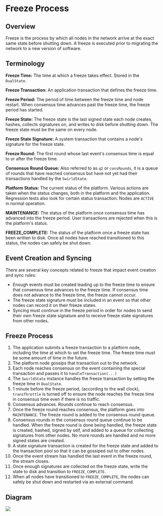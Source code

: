 # Freeze Process

## Overview

Freeze is the process by which all nodes in the network arrive at the exact same state before shutting down. A freeze is
executed prior to migrating the network to a new version of software.

## Terminology

**Freeze Time:** The time at which a freeze takes effect. Stored in the `DualState`.

**Freeze Transaction:** An application transaction that defines the freeze time.

**Freeze Period:** The period of time between the freeze time and node restart. When consensus time advances past the
freeze time, the freeze period has started.

**Freeze State:** The freeze state is the last signed state each node creates, hashes, collects signatures on, and
writes to disk before shutting down. The freeze state must be the same on every node.

**Freeze State Signature:** A system transaction that contains a node's signature for the freeze state.

**Freeze Round:** The first round whose last event's consensus time is equal to or after the freeze time.

**Consensus Round Queue:** Also referred to as `q2` or `consRounds`, it is a queue of rounds that have reached consensus
but have not yet had their transactions handled by the `SwirldState`.

**Platform Status:** The current status of the platform. Various actions are taken when the status changes, both in the
platform and the application. Regression tests also look for certain status transaction. Nodes are `ACTIVE` in normal
operation.

**MAINTENANCE:** The status of the platform once consensus time has advanced into the freeze period. User transactions
are rejected when this is the platform's status.

**FREEZE_COMPLETE:** The status of the platform once a freeze state has been written to disk. Once all nodes have
reached transitioned to this status, the nodes can safely be shut down.

## Event Creation and Syncing

There are several key concepts related to freeze that impact event creation and sync rules:

* Enough events must be created leading up to the freeze time to ensure that consensus time advances to the freeze time.
  If consensus time does not advance to the freeze time, the freeze cannot occur.
* The freeze state signature must be included in an event so that other nodes can record it on their freeze states.
* Syncing must continue in the freeze period in order for nodes to send their own freeze state signature and to receive
  freeze state signatures from other nodes.

## Freeze Process

1. The application submits a freeze transaction to a platform node, including the time at which to set the freeze time.
   The freeze time must be some amount of time in the future.
2. The platform node gossips that transaction out to the network.
3. Each node reaches consensus on the event containing the special transaction and passes it to `handleTransaction(...)`
4. The `SwirldState` instance handles the freeze transaction by setting the freeze time in `DualState`.
5. 1 minute before the freeze period, (according to the wall clock), `transThrottle` is turned off to ensure the node
   reaches the freeze time in consensus time even if there is no traffic.
6. Consensus advances. Rounds continue to reach consensus.
7. Once the freeze round reaches consensus, the platform goes into `MAINTENANCE`. The freeze round is added to the
   consensus round queue.
8. Consensus rounds in the consensus round queue continue to be handled. When the freeze round is done being handled,
   the freeze state is created, hashed, signed by self, and added to a queue for collecting signatures from other nodes.
   No more rounds are handled and no more signed states are created.
9. A state signature transaction is created for the freeze state and added to the transaction pool so that it can be
   gossiped out to other nodes.
10. Once the event stream has handled the last event in the freeze round, the stream closes.
11. Once enough signatures are collected on the freeze state, write the state to disk and transition
    to `FREEZE_COMPLETE`.
12. When all nodes have transitioned to `FREEZE_COMPLETE`, the nodes can safely be shut down and restarted via an
    external command.

## Diagram

![](freeze.png)
